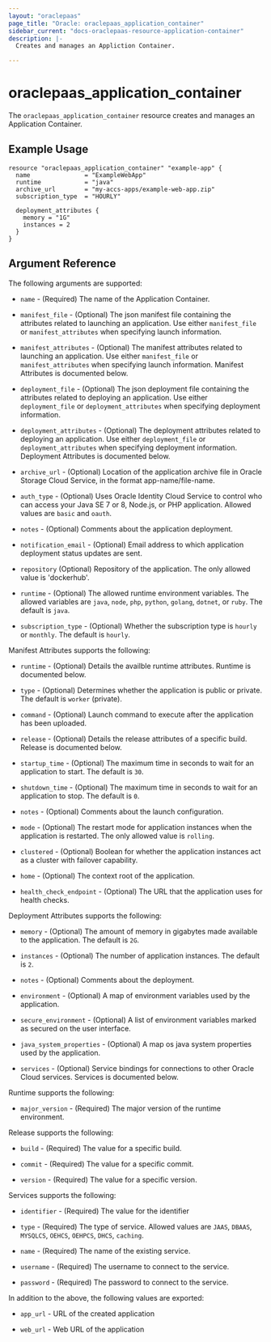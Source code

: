 ```yaml
---
layout: "oraclepaas"
page_title: "Oracle: oraclepaas_application_container"
sidebar_current: "docs-oraclepaas-resource-application-container"
description: |-
  Creates and manages an Appliction Container.

---
```


# oraclepaas_application_container

The `oraclepaas_application_container` resource creates and manages an Application Container.

## Example Usage

```hcl
resource "oraclepaas_application_container" "example-app" {
  name               = "ExampleWebApp"
  runtime            = "java"
  archive_url        = "my-accs-apps/example-web-app.zip"
  subscription_type  = "HOURLY"

  deployment_attributes {
    memory = "1G"
    instances = 2
  }
}
```

## Argument Reference

The following arguments are supported:

* `name` - (Required) The name of the Application Container.

* `manifest_file` - (Optional) The json manifest file containing the attributes related to launching an application. Use either `manifest_file` or `manifest_attributes` when specifying 
launch information.

* `manifest_attributes` - (Optional) The manifest attributes related to launching an application. Use either `manifest_file` or `manifest_attributes` when specifying 
launch information. Manifest Attributes is documented below.

* `deployment_file` - (Optional) The json deployment file containing the attributes related to deploying an application. Use either `deployment_file` or `deployment_attributes` when specifying
deployment information. 

* `deployment_attributes` - (Optional) The deployment attributes related to deploying an application. Use either `deployment_file` or `deployment_attributes` when specifying
deployment information. Deployment Attributes is documented below.

* `archive_url` - (Optional) Location of the application archive file in Oracle Storage Cloud Service, in the format app-name/file-name.

* `auth_type` - (Optional) Uses Oracle Identity Cloud Service to control who can access your Java SE 7 or 8, Node.js, or PHP application. Allowed values are `basic` and `oauth`.

* `notes` - (Optional) Comments about the application deployment.

* `notification_email` - (Optional) Email address to which application deployment status updates are sent.

* `repository` (Optional) Repository of the application. The only allowed value is 'dockerhub'.

* `runtime` - (Optional) The allowed runtime environment variables. The allowed variables are `java`, `node`, `php`, `python`, `golang`, `dotnet`, or `ruby`. The default is `java`.

* `subscription_type` - (Optional) Whether the subscription type is `hourly` or `monthly`. The default is `hourly`.

Manifest Attributes supports the following: 

* `runtime` - (Optional) Details the availble runtime attributes. Runtime is documented below.

* `type` - (Optional) Determines whether the application is public or private. The default is `worker` (private).

* `command` - (Optional) Launch command to execute after the application has been uploaded.

* `release` - (Optional) Details the release attributes of a specific build. Release is documented below.

* `startup_time` - (Optional) The maximum time in seconds to wait for an application to start. The default is `30`.

* `shutdown_time` - (Optional) The maximum time in seconds to wait for an application to stop. The default is `0`. 

* `notes` - (Optional) Comments about the launch configuration.

* `mode` - (Optional) The restart mode for application instances when the application is restarted. The only allowed value is `rolling`.

* `clustered` - (Optional) Boolean for whether the application instances act as a cluster with failover capability.

* `home` - (Optional) The context root of the application.

* `health_check_endpoint` - (Optional) The URL that the application uses for health checks.

Deployment Attributes supports the following: 

* `memory` - (Optional) The amount of memory in gigabytes made available to the application. The default is `2G`. 

* `instances` - (Optional) The number of application instances. The default is `2`.

* `notes` - (Optional) Comments about the deployment.

* `environment` - (Optional) A map of environment variables used by the application.

* `secure_environment` - (Optional) A list of environment variables marked as secured on the user interface.

* `java_system_properties` - (Optional) A map os java system properties used by the application.

* `services` - (Optional) Service bindings for connections to other Oracle Cloud services. Services is documented below.

Runtime supports the following:

* `major_version` - (Required) The major version of the runtime environment.

Release supports the following:

* `build` - (Required) The value for a specific build.

* `commit` - (Required) The value for a specific commit.

* `version` - (Required) The value for a specific version.

Services supports the following:

* `identifier` - (Required) The value for the identifier

* `type` - (Required) The type of service. Allowed values are `JAAS`, `DBAAS`, `MYSQLCS`, `OEHCS`, `OEHPCS`, `DHCS`, `caching`.

* `name` - (Required) The name of the existing service. 

* `username` - (Required) The username to connect to the service.

* `password` - (Required) The password to connect to the service.

In addition to the above, the following values are exported: 

* `app_url` - URL of the created application

* `web_url` - Web URL of the application